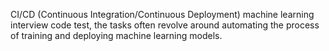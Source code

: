 CI/CD (Continuous Integration/Continuous Deployment) machine learning interview code test, the tasks often revolve around automating the process of training and deploying machine learning models.
